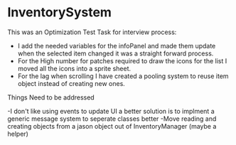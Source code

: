 # InventorySystem

This was an Optimization Test Task for interview process:

- I add the needed variables for the infoPanel and made them update when the selected item changed it was a straight forward process.
- For the High number for patches required to draw the icons for the list I moved all the icons into a sprite sheet.
- For the lag when scrolling I have created a pooling system to reuse item object instead of creating new ones.


Things Need to be addressed

 -I don't like using events to update UI a better solution is to implment a generic message system to seperate classes better
 -Move reading and creating objects from a jason object out of InventoryManager (maybe a helper)
